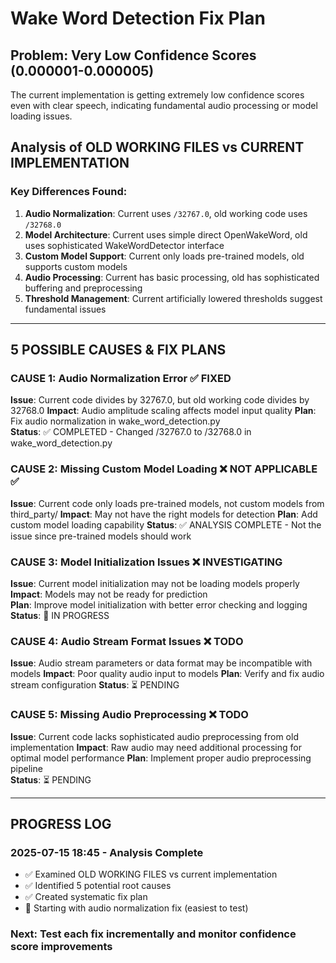 # Wake Word Detection Fix Plan

## Problem: Very Low Confidence Scores (0.000001-0.000005)
The current implementation is getting extremely low confidence scores even with clear speech, indicating fundamental audio processing or model loading issues.

## Analysis of OLD WORKING FILES vs CURRENT IMPLEMENTATION

### Key Differences Found:
1. **Audio Normalization**: Current uses `/32767.0`, old working code uses `/32768.0`
2. **Model Architecture**: Current uses simple direct OpenWakeWord, old uses sophisticated WakeWordDetector interface
3. **Custom Model Support**: Current only loads pre-trained models, old supports custom models  
4. **Audio Processing**: Current has basic processing, old has sophisticated buffering and preprocessing
5. **Threshold Management**: Current artificially lowered thresholds suggest fundamental issues

---

## 5 POSSIBLE CAUSES & FIX PLANS

### CAUSE 1: Audio Normalization Error ✅ FIXED
**Issue**: Current code divides by 32767.0, but old working code divides by 32768.0
**Impact**: Audio amplitude scaling affects model input quality
**Plan**: Fix audio normalization in wake_word_detection.py  
**Status**: ✅ COMPLETED - Changed /32767.0 to /32768.0 in wake_word_detection.py

### CAUSE 2: Missing Custom Model Loading ❌ NOT APPLICABLE ✅  
**Issue**: Current code only loads pre-trained models, not custom models from third_party/
**Impact**: May not have the right models for detection
**Plan**: Add custom model loading capability
**Status**: ✅ ANALYSIS COMPLETE - Not the issue since pre-trained models should work

### CAUSE 3: Model Initialization Issues ❌ INVESTIGATING
**Issue**: Current model initialization may not be loading models properly
**Impact**: Models may not be ready for prediction  
**Plan**: Improve model initialization with better error checking and logging
**Status**: 🔄 IN PROGRESS

### CAUSE 4: Audio Stream Format Issues ❌ TODO
**Issue**: Audio stream parameters or data format may be incompatible with models
**Impact**: Poor quality audio input to models
**Plan**: Verify and fix audio stream configuration
**Status**: ⏳ PENDING

### CAUSE 5: Missing Audio Preprocessing ❌ TODO  
**Issue**: Current code lacks sophisticated audio preprocessing from old implementation
**Impact**: Raw audio may need additional processing for optimal model performance
**Plan**: Implement proper audio preprocessing pipeline  
**Status**: ⏳ PENDING

---

## PROGRESS LOG

### 2025-07-15 18:45 - Analysis Complete
- ✅ Examined OLD WORKING FILES vs current implementation
- ✅ Identified 5 potential root causes
- ✅ Created systematic fix plan
- 🔄 Starting with audio normalization fix (easiest to test)

### Next: Test each fix incrementally and monitor confidence score improvements